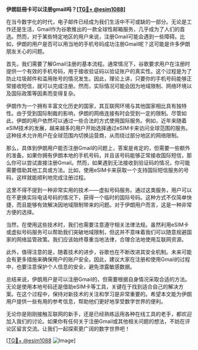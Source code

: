 **伊朗註冊卡可以注册gmail吗？[[TG💪+ @esim1088](https://t.me/s/esim1088)]**

在当今数字化的时代，电子邮件已经成为我们生活中不可或缺的一部分。无论是工作还是生活，Gmail作为谷歌推出的一款全球性邮箱服务，几乎成为了人们的首选。然而，对于某些特定地区的用户来说，注册Gmail可能会遇到一些障碍。比如，伊朗的用户是否可以用当地的手机号码成功注册Gmail呢？这可能是许多伊朗朋友关心的问题。

首先，我们需要了解Gmail注册的基本流程。通常情况下，谷歌要求用户在注册时提供一个有效的手机号码，用于接收验证码以验证账户的真实性。这个过程是为了防止垃圾邮件和滥用账号的情况发生。因此，理论上讲，只要你的手机号码能够正常接收短信，就可以完成注册。然而，实际情况可能会因为地域限制、网络环境以及国际政策等因素而变得复杂。

伊朗作为一个拥有丰富文化历史的国家，其互联网环境与其他国家相比具有独特性。由于受到国际制裁的影响，伊朗的网络连接有时会受到一定的限制。尽管如此，伊朗的用户依然可以通过一些合法的方式使用国际服务。例如，近年来随着eSIM技术的发展，越来越多的用户开始选择通过eSIM卡来访问全球范围的服务。这种技术允许用户在全球范围内切换运营商，从而绕过部分地区的网络限制。

那么，具体到伊朗用户能否注册Gmail的问题上，答案是肯定的，但需要一些额外的准备。如果你拥有伊朗本地的手机号码，并且该号码能够正常接收国际短信，那么你可以尝试直接注册Gmail。然而，如果遇到无法接收到验证码的情况，你可能需要借助其他工具或方法。比如，使用eSIM卡来获取一个支持国际短信服务的号码，这样就能顺利地完成注册过程。

这里不得不提到一种非常实用的技术——虚拟号码服务。通过这类服务，用户可以在不更换实际电话号码的情况下，获得一个临时的国际号码。这种方式不仅简单快捷，而且能够有效解决因地域限制带来的问题。对于伊朗用户而言，这是一种非常方便的选择。

当然，在使用这些技术时，我们也需要注意遵守相关法律法规。虽然利用eSIM卡或虚拟号码服务可以帮助我们突破地域限制，但这并不意味着我们可以随意规避国家的网络监管政策。我们应该始终尊重当地法律，合理合法地使用互联网资源。

此外，值得注意的是，随着技术的进步，谷歌也在不断改进其安全机制。未来可能会有更多措施来确保用户的账户安全。因此，建议大家在注册和使用Gmail的过程中，也要注意保护个人信息的安全，避免泄露敏感数据。

总结来说，伊朗用户是可以注册Gmail的，但需要根据自身情况采取合适的方法。无论是使用本地号码还是借助eSIM卡等工具，关键在于找到适合自己的解决方案。在这个过程中，保持对新技术的关注和学习是非常重要的。希望本文能为伊朗用户提供一些有用的参考信息，帮助他们更好地享受数字世界的便利。

无论你是刚刚接触互联网的新手，还是已经熟练运用各种在线工具的老手，都欢迎加入我们的讨论。如果你有任何关于注册Gmail或其他相关问题的想法，不妨在评论区留言交流。让我们一起探索更广阔的数字世界吧！

[[TG💪+ @esim1088](https://t.me/s/esim1088) ![Image](https://i.postimg.cc/4NQfJmqS/Snipaste-2025-05-13-00-14-12.png)]